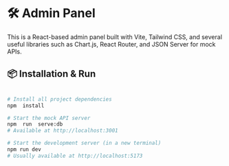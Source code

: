 # 🛠️ Admin Panel

  
This is a React-based admin panel built with Vite, Tailwind CSS, and several useful libraries such as Chart.js, React Router, and JSON Server for mock APIs.

  

## 📦 Installation & Run

  
```bash

# Install all project dependencies
npm  install

# Start the mock API server 
npm  run  serve:db
# Available at http://localhost:3001

# Start the development server (in a new terminal)
npm run dev
# Usually available at http://localhost:5173
